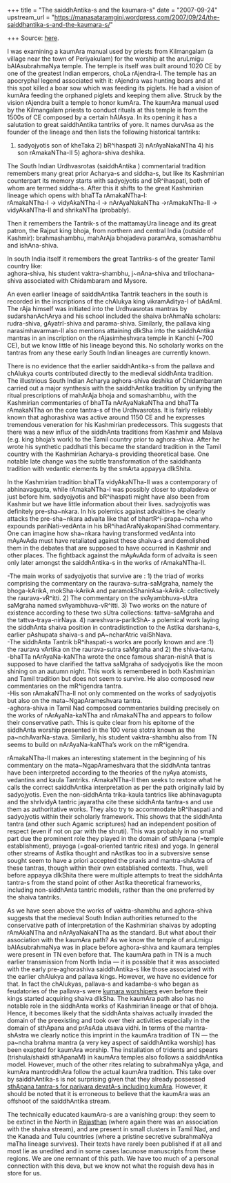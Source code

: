 +++
title = "The saiddhAntika-s and the kaumara-s"
date = "2007-09-24"
upstream_url = "https://manasataramgini.wordpress.com/2007/09/24/the-saiddhantika-s-and-the-kaumara-s/"

+++
Source: [here](https://manasataramgini.wordpress.com/2007/09/24/the-saiddhantika-s-and-the-kaumara-s/).

I was examining a kaumAra manual used by priests from Kilmangalam (a
village near the town of Periyakulam) for the worship at the aruLmigu
bAlAsubrahmaNya temple. The temple is itself was built around 1020 CE by
one of the greatest Indian emperors, choLa rAjendra-I. The temple has an
apocryphal legend associated with it: rAjendra was hunting boars and at
this spot killed a boar sow which was feeding its piglets. He had a
vision of kumAra feeding the orphaned piglets and keeping them alive.
Struck by the vision rAjendra built a temple to honor kumAra. The
kaumAra manual used by the Kilmangalam priests to conduct rituals at
this temple is from the 1500s of CE composed by a certain hAlAsya. In
its opening it has a salutation to great saiddhAntika tantriks of yore.
It names durvAsa as the founder of the lineage and then lists the
following historical tantriks:  
1) sadyojyotis son of kheTaka 2) bR^ihaspati 3) nArAyaNakaNTha 4) his
son rAmakaNTha-II 5) aghora-shiva deshika.

The South Indian Urdhvasrotas (saiddhAntika ) commentarial tradition
remembers many great prior Acharya-s and siddha-s, but like its
Kashmirian counterpart its memory starts with sadyojyotis and
bR^ihaspati, both of whom are termed siddha-s. After this it shifts to
the great Kashmirian lineage which opens with bhaTTa rAmakaNTha-I:  
rAmakaNTha-I -> vidyAkaNTha-I -> nArAyaNakaNTha ->rAmakaNTha-II ->
vidyAkaNTha-II and shrikaNTha (probably).

Then it remembers the Tantrik-s of the mattamayUra lineage and its great
patron, the Rajput king bhoja, from northern and central India (outside
of Kashmir): brahmashambhu, mahArAja bhojadeva paramAra, somashambhu and
ishAna-shiva.

In south India itself it remembers the great Tantriks-s of the greater
Tamil country like:  
aghora-shiva, his student vaktra-shambhu, j\~nAna-shiva and
trilochana-shiva associated with Chidambaram and Mysore.

An even earlier lineage of saiddhAntika Tantrik teachers in the south is
recorded in the inscriptions of the chAlukya king vikramAditya-I of
bAdAmI. The rAja himself was initiated into the Urdhvasrotas mantras by
sudarshanAchArya and his school included the shaiva brAhmaNa scholars:
rudra-shiva, gAyatrI-shiva and parama-shiva. Similarly, the pallava king
narasimhavarman-II also mentions attaining dIkSha into the saiddhAntika
mantras in an inscription on the rAjasimheshvara temple in Kanchi (\~700
CE), but we know little of his lineage beyond this. No scholarly works
on the tantras from any these early South Indian lineages are currently
known.

There is no evidence that the earlier saiddhAntika-s from the pallava
and chAlukya courts contributed directly to the medieval siddhAnta
tradition. The illustrious South Indian Acharya aghora-shiva deshika of
Chidambaram carried out a major synthesis with the saiddhAntika
tradition by unifying the ritual prescriptions of mahArAja bhoja and
somashambhu, with the Kashmirian commentaries of bhaTTa nArAyaNakaNTha
and bhaTTa rAmakaNTha on the core tantra-s of the Urdhvasrotas. It is
fairly reliably known that aghorashiva was active around 1150 CE and he
expresses tremendous veneration for his Kashmirian predecessors. This
suggests that there was a new influx of the siddhAnta traditions from
Kashmir and Malava (e.g. king bhoja’s work) to the Tamil country prior
to aghora-shiva. After he wrote his synthetic paddhati this became the
standard tradition in the Tamil country with the Kashmirian Acharya-s
providing theoretical base. One notable late change was the subtle
transformation of the saiddhanta tradition with vedantic elements by the
smArta appayya dIkShita.

In the Kashmirian tradition bhaTTa vidyAkaNTha-II was a contemporary of
abhinavagupta, while rAmakaNTha-I was possibly closer to utpaladeva or
just before him. sadyojyotis and bR^ihaspati might have also been from
Kashmir but we have little information about their lives. sadyojyotis
was definitely pre-sha\~nkara. In his polemics against advaitin-s he
clearly attacks the pre-sha\~nkara advaita like that of
bhartR^i-prapa\~ncha who expounds pariNati-vedAnta in his
bR^ihadAraNyakopaniShad commentary. One can imagine how sha\~nkara
having transformed vedAnta into mAyAvAda must have retaliated against
these shaiva-s and demolished them in the debates that are supposed to
have occurred in Kashmir and other places. The fightback against the
mAyAvAda form of advaita is seen only later amongst the saiddhAntika-s
in the works of rAmakaNTha-II.

-The main works of sadyojyotis that survive are : 1) the triad of works
comprising the commentary on the raurava-sutra-saMgraha, namely the
bhoga-kArikA, mokSha-kArikA and paramokShanirAsa-kArikA: collectively
the raurava-vR^itti. 2) The commentary on the svAyambhuva-sUtra saMgraha
named svAyambhuva-vR^itti. 3) Two works on the nature of existence
according to these two sUtra collections: tattva-saMgraha and the
tattva-traya-nirNaya. 4) nareshvara-parIkShA- a polemical work laying
the siddhAnta shaiva position in contradistinction to the AstIka
darshana-s, earlier pAshupata shaiva-s and pA\~ncharAtric vaiShNava.  
-The siddhAnta Tantrik bR^ihaspati-s works are poorly known and are :1)
the raurava vArtika on the raurava-sutra saMgraha and 2) the
shiva-tanu.  
-bhaTTa nArAyaNa-kaNTha wrote the once famous sharan-nishA that is
supposed to have clarified the tattva saMgraha of sadyojyotis like the
moon shining on an autumn night. This work is remembered in both
Kashmirian and Tamil tradition but does not seem to survive. He also
composed new commentaries on the mR^igendra tantra.  
-His son rAmakaNTha-II not only commented on the works of sadyojyotis
but also on the mata\~NgapArameshvara tantra.  
-aghora-shiva in Tamil Nad composed commentaries building precisely on
the works of nArAyaNa-kaNTha and rAmakaNTha and appears to follow their
conservative path. This is quite clear from his epitome of the siddhAnta
worship presented in the 100 verse stotra known as the
pa\~nchAvarNa-stava. Similarly, his student vaktra-shambhu also from TN
seems to build on nArAyaNa-kaNTha’s work on the mR^igendra.

rAmakaNTha-II makes an interesting statement in the beginning of his
commentary on the mata\~NgapArameshvara that the siddhAnta tantras have
been interpreted according to the theories of the nyAya atomists,
vedantins and kaula Tantriks. rAmakaNTha-II then seeks to restore what
he calls the correct saiddhAntika interpretation as per the path
originally laid by sadyojyotis. Even the non-siddhAnta trika-kaula
tantrics like abhinavagupta and the shrIvidyA tantric jayaratha cite
these siddhAnta tantra-s and use them as authoritative works. They also
try to accommodate bR^ihaspati and sadyojyotis within their scholarly
framework. This shows that the siddhAnta tantra (and other such Agamic
scriptures) had an independent position of respect (even if not on par
with the shruti). This was probably in no small part due the prominent
role they played in the domain of sthApana (=temple establishment),
prayoga (=goal-oriented tantric rites) and yoga. In general other
streams of AstIka thought and nAstIkas too in a subversive sense sought
seem to have a priori accepted the praxis and mantra-shAstra of these
tantras, though within their own established contexts. Thus, well before
appayya dIkShita there were multiple attempts to treat the siddhAnta
tantra-s from the stand point of other AstIka theoretical frameworks,
including non-siddhAnta tantric models, rather than the one preferred by
the shaiva tantriks.

As we have seen above the works of vaktra-shambhu and aghora-shiva
suggests that the medieval South Indian authorities returned to the
conservative path of interpretation of the Kashmirian shaivas by
adopting rAmAkaNTha and nArAyaNakaNTha as the standard. But what about
their association with the kaumAra path? As we know the temple of
aruLmigu bAlAsubrahmaNya was in place before aghora-shiva and kaumara
temples were present in TN even before that. The kaumAra path in TN is a
much earlier transmission from North India — it is possible that it was
associated with the early pre-aghorashiva saiddhAntika-s like those
associated with the earlier chAlukya and pallava kings. However, we have
no evidence for that. In fact the chAlukyas, pallava-s and kadamba-s who
began as feudatories of the pallava-s were [kumara
worshipers](https://manasataramgini.wordpress.com/2005/10/28/royal-kumara-worshippers/)
even before their kings started acquiring shaiva dIkSha. The kaumAra
path also has no notable role in the siddhAnta works of Kashmirian
lineage or that of bhoja. Hence, it becomes likely that the siddhAnta
shaivas actually invaded the domain of the preexisting and took over
their activities especially in the domain of sthApana and prAsAda utsava
vidhi. In terms of the mantra-shAstra we clearly notice this imprint in
the kaumAra tradition of TN — the pa\~ncha brahma mantra (a very key
aspect of saiddhAntika worship) has been exapted for kaumAra worship.
The installation of tridents and spears (trishula/shakti sthApanaM) in
kaumAra temples also follows a saiddhAntika model. However, much of the
other rites relating to subrahmaNya yAga, and kumAra mantroddhAra follow
the actual kaumAra tradition. This take over by saiddhAntika-s is not
surprising given that they already possessed [sthApana tantra-s for
parivara devatA-s including
kumAra](https://manasataramgini.wordpress.com/2006/06/23/siddhanta-tantrics-and-the-mainstream-brahminical-path/).
However, it should be noted that it is erroneous to believe that the
kaumAra was an offshoot of the saiddhAntika stream.

The technically educated kaumAra-s are a vanishing group: they seem to
be extinct in the North in
[Rajasthan](http://manollasa.blogspot.com/2007/05/paschimaugha-of-manavaugha-of-kaumaras.html)
(where again there was an association with the shaiva stream), and are
present in small clusters in Tamil Nad, and the Kanada and Tulu
countries (where a pristine secretive subrahmaNya maTha lineage
survives). Their texts have rarely been published if at all and most lie
as unedited and in some cases lacunose manuscripts from these regions.
We are one remnant of this path. We have too much of a personal
connection with this deva, but we know not what the roguish deva has in
store for us.

